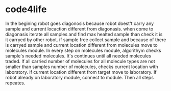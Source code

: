 # code4life

In the begining robot goes diagonosis because robot doest't carry any sample and current locaction different from diagonasis.
when come to diagonasis iterate all samples and find max healted sample than check it is it carryed by other robot.
if sample free collect sample and because of there is carryed sample and current location different from molecules move to molecules module.
In every step on molecules module, algorithym checks sample's needed molecules. It's continues until all needed molecules traded.
If all carried number of molecules for all molecule types are not smaller than samples number of molecules, checks current location with laboratory. 
If current location different from target move to laboratory.
If robot already on laboratory module, connect to module.
Then all steps repeates.
